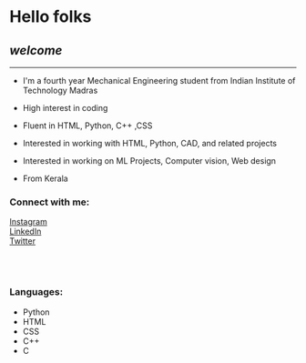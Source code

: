 #  **Hello folks**
## _welcome_
---

- I'm a fourth year Mechanical Engineering student from Indian Institute of Technology Madras
- High interest in coding
-  Fluent in HTML, Python, C++ ,CSS
- Interested in working with HTML, Python,  CAD, and related projects
- Interested in working on ML Projects, Computer vision, Web design

- From Kerala





### Connect with me:
[Instagram](https://www.instagram.com/___.unnikuttan)<br />
[LinkedIn](https://www.linkedin.com/in/adith-chandrababu-53098b228/)<br />
[Twitter](https://twitter.com/unnikuttxn)





<br />
<br />







### Languages: 
- Python
- HTML
- CSS
- C++
- C

